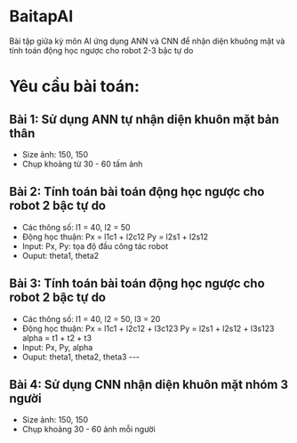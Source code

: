 # BaitapAI
Bài tập giữa kỳ môn AI ứng dụng ANN và CNN để nhận diện khuông mặt và tính toán động học ngược cho robot 2-3 bậc tự do

# **Yêu cầu bài toán:**  
## **Bài 1: Sử dụng ANN tự nhận diện khuôn mặt bản thân**
  - Size ảnh: 150, 150
  - Chụp khoảng từ 30 - 60 tấm ảnh  
## **Bài 2: Tính toán bài toán động học ngược cho robot 2 bậc tự do** 
  - Các thông số: l1 = 40, l2 = 50
  - Động học thuận: Px = l1c1 + l2c12
                    Py = l2s1 + l2s12
  - Input: Px, Py: tọa độ đầu công tác robot
  - Ouput: theta1, theta2  
## **Bài 3: Tính toán bài toán động học ngược cho robot 2 bậc tự do**
  - Các thông số: l1 = 40, l2 = 50, l3 = 20
  - Động học thuận: Px = l1c1 + l2c12 + l3c123
                    Py = l2s1 + l2s12 + l3s123
                    alpha = t1 + t2 + t3
  - Input: Px, Py, alpha
  - Ouput: theta1, theta2, theta3 ---  
## **Bài 4: Sử dụng CNN nhận diện khuôn mặt nhóm 3 người**
  - Size ảnh: 150, 150
  - Chụp khoảng 30 - 60 ảnh mỗi người
                    
